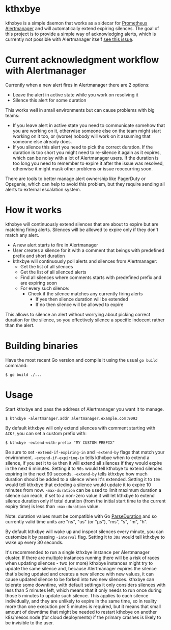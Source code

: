 # kthxbye

kthxbye is a simple daemon that works as a sidecar for
[Prometheus Alertmanager](https://github.com/prometheus/alertmanager) and will automatically extend expiring silences.
The goal of this project is to provide a simple way of acknowledging alerts,
which is currently not possible with Alertmanager itself
[see this issue](https://github.com/prometheus/alertmanager/issues/1860).

# Current acknowledgment workflow with Alertmanager

Currently when a new alert fires in Alertmanager there are 2 options:

- Leave the alert in active state while you work on resolving it
- Silence this alert for some duration

This works well in small environments but can cause problems with big teams:

- If you leave alert in active state you need to communicate somehow that
  you are working on it, otherwise someone else on the team might start
  working on it too, or (worse) nobody will work on it assuming that someone
  else already does.
- If you silence this alert you need to pick the correct duration.
  If the duration is too short you might need to re-silence it again as it expires, which can be noisy with a lot of Alertmanager users.
  If the duration is too long you need to remember to expire it after the issue
  was resolved, otherwise it might mask other problems or issue reoccurring
  soon.

There are tools to better manage alert ownership like PagerDuty or Opsgenie,
which can help to avoid this problem, but they require sending all alerts
to external escalation system.

# How it works

kthxbye will continuously extend silences that are about to expire but are
matching firing alerts. Silences will be allowed to expire only if they don't
match any alert.

- A new alert starts to fire in Alertmanager
- User creates a silence for it with a comment that beings with predefined
  prefix and short duration
- kthxbye will continuously poll alerts and silences from Alertmanager:
  - Get the list of all silences
  - Get the list of all silenced alerts
  - Find all silences where comments starts with predefined prefix and are
    expiring soon
  - For every such silence:
    - Check if the silence matches any currently firing alerts
      - If yes then silence duration will be extended
      - If no then silence will be allowed to expire

This allows to silence an alert without worrying about picking correct duration
for the silence, so you effectively silence a specific indecent rather than
the alert.

# Building binaries

Have the most recent Go version and compile it using the usual `go build`
command:

```
$ go build ./...
```

# Usage

Start kthxbye and pass the address of Alertmanager you want it to manage.

```shell
$ kthxbye -alertmanager.addr alertmanager.example.com:9093
```

By default kthxbye will only extend silences with comment starting with `ACK!`,
you can set a custom prefix with:

```shell
$ kthxbye -extend-with-prefix "MY CUSTOM PREFIX"
```

Be sure to set `-extend-if-expiring-in` and `-extend-by` flags that match your
environment.
`-extend-if-expiring-in` tells kthxbye when to extend a silence, if you set it
to `6m` then it will extend all silences if they would expire in the next
6 minutes. Setting it to `90s` would tell kthxbye to extend silences expiring
in the next 90 seconds.
`-extend-by` tells kthxbye how much duration should be added to a silence when
it's extended. Setting it to `10m` would tell kthxbye that exteding a silence
would update it to expire 10 minutes from now.
`-max-duration` can be used to limit maximum duration a silence can reach, if
set to a non-zero value it will let kthxbye to extend silence duration only if
total duration (from the initial start time to the current expiry time) is less
than `-max-duration` value.

Note: duration values must be compatible with Go
[ParseDuration](https://golang.org/pkg/time/#ParseDuration) and so currently
valid time units are "ns", "us" (or "µs"), "ms", "s", "m", "h".

By default kthxbye will wake up and inspect silences every minute, you can
customize it by passing `-interval` flag. Setting it to `30s` would tell kthxbye
to wake up every 30 seconds.

It's recommended to run a single kthxbye instance per Alertmanager cluster.
If there are multiple instances running there will be a risk of races when
updating silences - two (or more) kthxbye instances might try to update the
same silence and, because Alertmanager expires the silence that's being updated
and creates a new silence with new values, it can cause updated silence to be
forked into two new silences.
kthxbye can tolerate some downtime, with default settings it only considers
silences with less than 5 minutes left, which means that it only needs to
run once during those 5 minutes to update such silence. This applies to each
silence individually, and they are unlikely to expire in the same time, so in
reality more than one execution per 5 minutes is required, but it means that
small amount of downtime that might be needed to restart kthxbye on another
k8s/mesos node (for cloud deployments) if the primary crashes is likely to be
invisible to the user.
